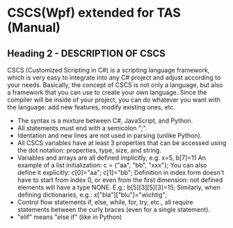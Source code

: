 # CSCS(Wpf) extended for TAS (Manual)

## Heading 2 - DESCRIPTION OF CSCS

CSCS (Customized Scripting in C#) is a scripting language framework, which is very easy to integrate into any C# project and adjust according to your needs. Basically, the concept of CSCS is not only a language, but also a framework that you can use to create your own language. Since the compiler will be inside of your project, you can do whatever you want with the language: add new features, modify existing ones, etc.

- The syntax is a mixture between C#, JavaScript, and Python.
- All statements must end with a semicolon ";".
- Identation and new lines are not used in parsing (unlike Python).
- All CSCS variables have at least 3 properties that can be accessed using the dot notation: properties, type, size, and string.
- Variables and arrays are all defined implicitly, e.g. x=5, b[7]=11
 An example of a list initialization: c = {"aa", "bb", "xxx"};
 You can also define it explicitly: c[0]="aa"; c[1]="bb";
 Definition in index form doesn't have to start from index 0, or even from the first dimension: not defined elements will have a type NONE. E.g.: b[5][3][5][3]=15;
 Similarly, when defining dictionaries, e.g.: x["bla"]["blu"]="wichtig";
- Control flow statements if, else, while, for, try, etc., all require statements between the curly braces (even for a single statement).
- "elif" means "else if" (like in Python)

